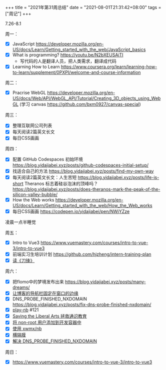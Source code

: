 +++
title = "2021年第31周总结"
date = "2021-08-01T21:31:42+08:00"
tags = ["周记"]
+++

7.26-8.1

周一：

- [x] JavaScript <https://developer.mozilla.org/en-US/docs/Learn/Getting_started_with_the_web/JavaScript_basics>
- [x] What is programming? <https://youtu.be/N2bXEUSAiTI>
  - 写代码的人是翻译人员，把人类需求，翻译成代码
- [x] Learning How to Learn <https://www.coursera.org/learn/learning-how-to-learn/supplement/0PXPI/welcome-and-course-information>

周二：

- [x] Pracrise WebGL <https://developer.mozilla.org/en-US/docs/Web/API/WebGL_API/Tutorial/Creating_3D_objects_using_WebGL> (学习 canvas <https://github.com/bxm0927/canvas-special>)

周三：

- [x] 整理互联网公司列表
- [x] 每天阅读2篇英文长文
- [x] 每日CSS画画

周四：

- [x] 配置 GitHub Codespaces 初始环境 <https://blog.yidajiabei.xyz/posts/github-codespaces-initial-setup/>
- [x] 找适合自己的方法 <https://blog.yidajiabei.xyz/posts/find-my-own-way>
- [x] 每天阅读2篇英文长文：人生苦短 <https://blog.yidajiabei.xyz/posts/life-is-short> Theranos 标志着硅谷泡沫的顶峰吗？ <https://blog.yidajiabei.xyz/posts/does-theranos-mark-the-peak-of-the-silicon-valley-bubble/>
- [x] How the Web works <https://developer.mozilla.org/en-US/docs/Learn/Getting_started_with_the_web/How_the_Web_works>
- [x] 每日CSS画画 <https://codepen.io/yidajiabei/pen/NWjYZze>

凌晨一点半睡觉

周五：

- [x] Intro to Vue3 <https://www.vuemastery.com/courses/intro-to-vue-3/intro-to-vue3>
- [x] 前端实习生培训计划 <https://github.com/hjzheng/intern-training-plan>
- [x] [读《刀锋》](https://github.com/tianheg/blog/issues/119)

周六：

- [x] 把flomo中的梦境发布出来 <https://blog.yidajiabei.xyz/posts/many-dreams/>
- [x] [让博客的导航栏固定在窗口的边缘](https://github.com/tianheg/blog/issues/120)
- [x] DNS_PROBE_FINISHED_NXDOMAIN <https://blog.yidajiabei.xyz/posts/fix-dns-probe-finished-nxdomain/>
- [x] [play-nb](https://github.com/tianheg/blog/issues/121) #121
- [x] [Saving the Liberal Arts 拯救通识教育](https://github.com/tianheg/blog/issues/122)
- [x] [将 non-root 用户添加到开发容器中](https://blog.yidajiabei.xyz/posts/add-non-root-user-to-dev-container/)
- [x] [使用 xwmx/nb](https://blog.yidajiabei.xyz/posts/use-xwmx-nb/)
- [x] [横隔膜](https://blog.yidajiabei.xyz/posts/thoracic-diaphragm/)
- [x] [解决 DNS\_PROBE\_FINISHED\_NXDOMAIN](https://blog.yidajiabei.xyz/posts/fix-dns-probe-finished-nxdomain/)

周日：

- [x] <https://www.vuemastery.com/courses/intro-to-vue-3/intro-to-vue3>
